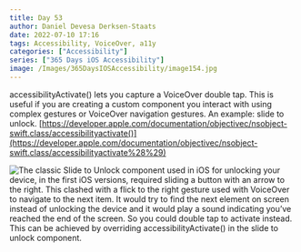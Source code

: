 ```yaml
---
title: Day 53
author: Daniel Devesa Derksen-Staats
date: 2022-07-10 17:16
tags: Accessibility, VoiceOver, a11y
categories: ["Accessibility"]
series: ["365 Days iOS Accessibility"]
image: /Images/365DaysIOSAccessibility/image154.jpg
---
```


accessibilityActivate() lets you capture a VoiceOver double tap. This is useful if you are creating a custom component you interact with using complex gestures or VoiceOver navigation gestures. An example: slide to unlock. 
[https://developer.apple.com/documentation/objectivec/nsobject-swift.class/accessibilityactivate()](https://developer.apple.com/documentation/objectivec/nsobject-swift.class/accessibilityactivate%28%29)

![The classic Slide to Unlock component used in iOS for unlocking your device, in the first iOS versions, required sliding a button with an arrow to the right. This clashed with a flick to the right gesture used with VoiceOver to navigate to the next item. It would try to find the next element on screen instead of unlocking the device and it would play a sound indicating you’ve reached the end of the screen. So you could double tap to activate instead. This can be achieved by overriding accessibilityActivate() in the slide to unlock component.](/Images/365DaysIOSAccessibility/image154.jpg)